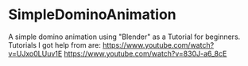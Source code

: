 # SimpleDominoAnimation
A simple domino animation using "Blender" as a Tutorial for beginners.
Tutorials I got help from are:
https://www.youtube.com/watch?v=UJxo0LUuv1E
https://www.youtube.com/watch?v=830J-a6_8cE
